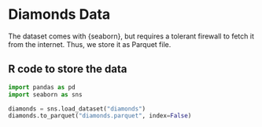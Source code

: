 # Diamonds Data

The dataset comes with {seaborn}, but requires a tolerant firewall to fetch it from
the internet. Thus, we store it as Parquet file.

## R code to store the data

```py
import pandas as pd
import seaborn as sns

diamonds = sns.load_dataset("diamonds")
diamonds.to_parquet("diamonds.parquet", index=False)
```
